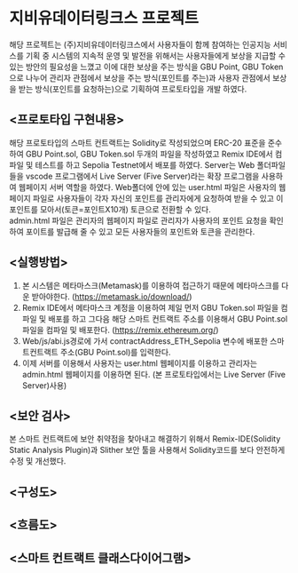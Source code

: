 # 지비유데이터링크스 프로젝트
해당 프로젝트는  (주)지비유데이터링크스에서 사용자들이 함께 참여하는 인공지능 서비스를 기획 중 시스템의 지속적 운영 및 발전을 위해서는 사용자들에게 보상을 지급할 수 있는 방안의 필요성을 느꼈고
이에 대한 보상을 주는 방식을 GBU Point, GBU Token으로 나누어 관리자 관점에서 보상을 주는 방식(포인트를 주는)과 사용자 관점에서 보상을 받는 방식(포인트를 요청하는)으로 기획하여 프로토타입을 개발 하였다.


## <프로토타입 구현내용>		
해당 프로토타입의 스마트 컨트랙트는 Solidity로 작성되었으며 ERC-20 표준을 준수하여 GBU Point.sol, GBU Token.sol 두개의 파일을 작성하였고 Remix IDE에서 컴파일 및 테스트를 하고 Sepolia Testnet에서 배포를 하였다.
Server는 Web 폴더파일들을 vscode 프로그램에서 Live Server (Five Server)라는 확장 프로그램을 사용하여 웹페이지 서버 역할을 하였다.
Web폴더에 안에 있는 user.html 파일은 사용자의 웹페이지 파일로 사용자들이 각자 자신의 포인트를 관리자에게 요청하여 받을 수 있고 이 포인트를 모아서(토큰=포인트X10개) 토큰으로 전환할 수 있다.  
admin.html 파일은 관리자의 웹페이지 파일로 관리자가 사용자의 포인트 요청을 확인하여 포이트를 발급해 줄 수 있고 모든 사용자들의 포인트와 토큰을 관리한다.


## <실행방법>
1. 본 시스템은 메타마스크(Metamask)를 이용하여 접근하기 때문에 메타마스크를 다운 받아야한다. (https://metamask.io/download/)
2. Remix IDE에서 메타마스크 계정을 이용하여 제일 먼저 GBU Token.sol 파일을 컴파일 및 배포를 하고 그다음 해당 스마트 컨트랙트 주소를 이용해서 GBU Point.sol 파일을 컴파일 및 배포한다. (https://remix.ethereum.org/)
3. Web/js/abi.js경로에 가서 contractAddress_ETH_Sepolia 변수에 배포한 스마트컨트랙트 주소(GBU Point.sol)를 입력한다.
4. 이제 서버를 이용해서 사용자는 user.html 웹페이지를 이용하고 관리자는 admin.html 웹페이지를 이용하면 된다. (본 프로토타입에서는 Live Server (Five Server)사용)


## <보안 검사>
본 스마트 컨트랙트에 보안 취약점을 찾아내고 해결하기 위해서 Remix-IDE(Solidity Static Analysis Plugin)과 Slither 보안 툴을 사용해서 Solidity코드를 보다 안전하게 수정 및 개선했다.


## <구성도>

## <흐름도>

## <스마트 컨트랙트 클래스다이어그램>
